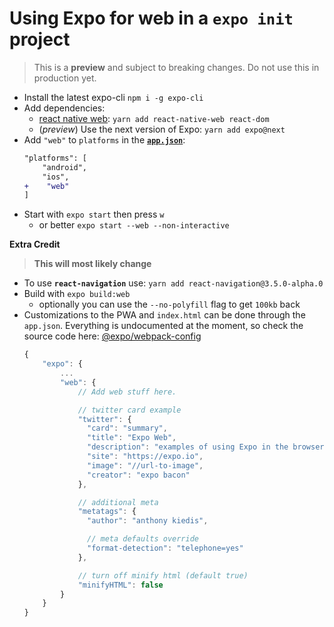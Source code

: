 # Using Expo for web in a `expo init` project

> This is a **preview** and subject to breaking changes. Do not use this in production yet.

- Install the latest expo-cli `npm i -g expo-cli`
- Add dependencies:
  - [react native web][rnw]: `yarn add react-native-web react-dom`
  - (_preview_) Use the next version of Expo: `yarn add expo@next`
- Add `"web"` to `platforms` in the [**`app.json`**](./app.json):
  ```diff
  "platforms": [
      "android",
      "ios",
  +    "web"
  ]
  ```
- Start with `expo start` then press `w`
  - or better `expo start --web --non-interactive`

**Extra Credit**

> **This will most likely change**

- To use **`react-navigation`** use: `yarn add react-navigation@3.5.0-alpha.0`
- Build with `expo build:web`
  - optionally you can use the `--no-polyfill` flag to get `100kb` back
- Customizations to the PWA and `index.html` can be done through the `app.json`. Everything is undocumented at the moment, so check the source code here: [@expo/webpack-config](https://github.com/expo/expo-cli/tree/master/packages/webpack-config/webpack)
  ```ts
  {
      "expo": {
          ...
          "web": {
              // Add web stuff here.

              // twitter card example
              "twitter": {
                "card": "summary",
                "title": "Expo Web",
                "description": "examples of using Expo in the browser",
                "site": "https://expo.io",
                "image": "//url-to-image",
                "creator": "expo bacon"
              },

              // additional meta
              "metatags": {
                "author": "anthony kiedis",

                // meta defaults override
                "format-detection": "telephone=yes"
              },

              // turn off minify html (default true)
              "minifyHTML": false
          }
      }
  }
  ```

[rnw]: https://github.com/necolas/react-native-web/
